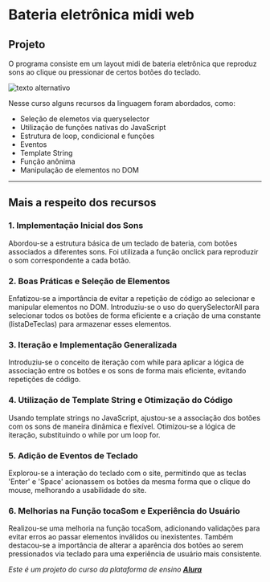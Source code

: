 # Bateria eletrônica midi web

## Projeto
O programa consiste em um layout midi de bateria eletrônica que reproduz sons ao clique ou pressionar de certos botões do teclado.

![texto alternativo](https://github.com/caioabueno/js_p_paginas_dinamicas/blob/main/images/visaogeral.jpg)

Nesse curso alguns recursos da linguagem foram abordados, como:  
* Seleção de elemetos via queryselector
* Utilização de funções nativas do JavaScript
* Estrutura de loop, condicional e funções
* Eventos
* Template String
* Função anônima
* Manipulação de elementos no DOM
---
## Mais a respeito dos recursos

### 1. Implementação Inicial dos Sons
Abordou-se a estrutura básica de um teclado de bateria, com botões associados a diferentes sons.
Foi utilizada a função onclick para reproduzir o som correspondente a cada botão.

### 2. Boas Práticas e Seleção de Elementos
Enfatizou-se a importância de evitar a repetição de código ao selecionar e manipular elementos no DOM.
Introduziu-se o uso do querySelectorAll para selecionar todos os botões de forma eficiente e a criação de uma constante (listaDeTeclas) para armazenar esses elementos.

### 3. Iteração e Implementação Generalizada
Introduziu-se o conceito de iteração com while para aplicar a lógica de associação entre os botões e os sons de forma mais eficiente, evitando repetições de código.

### 4. Utilização de Template String e Otimização do Código
Usando template strings no JavaScript, ajustou-se a associação dos botões com os sons de maneira dinâmica e flexível.
Otimizou-se a lógica de iteração, substituindo o while por um loop for.

### 5. Adição de Eventos de Teclado
Explorou-se a interação do teclado com o site, permitindo que as teclas 'Enter' e 'Space' acionassem os botões da mesma forma que o clique do mouse, melhorando a usabilidade do site.

### 6. Melhorias na Função tocaSom e Experiência do Usuário
Realizou-se uma melhoria na função tocaSom, adicionando validações para evitar erros ao passar elementos inválidos ou inexistentes.
Também destacou-se a importância de alterar a aparência dos botões ao serem pressionados via teclado para uma experiência de usuário mais consistente.

*Este é um projeto do curso da plataforma de ensino **[Alura](http:alura.com.br)***
